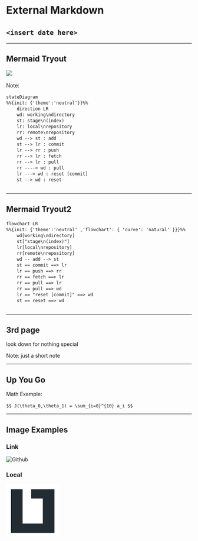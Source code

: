 # External Markdown

## `<insert date here>`

-----

## Mermaid Tryout

[![](https://mermaid.ink/img/pako:eNptkU1rhDAQhv9KCIgt7P6BHHrqsb20x00PIRnd0HzIZMQu4n_vaBB3YT3J84zzyjuztNmBVLKQIXj3pkcTdWqa2SdPSswtXSFCq9ouIxRql6VpdBL8OI9gyeckPr4qmZwSU8Zfn3qtU_UZb1UW3sYhPbB68cnB32sVAZUI2ZrAAmHIxR8fITuEmAmeyMmJ8_mNlwoljHN7zAYDMrQ5Rk97ysZx5cNYrvv-Y7oDsk_wMIbwQDn2noY7yg0BiUvN_Xn4ocPLk4yA0XjHtc_rkJZbyVoqfk0wEnIZUqeFR81I-fuWrFSEI5zkOLjjUFJ1JhSm4NZePuspt4su_4Ipl-I)](https://mermaid.live/edit#pako:eNptkU1rhDAQhv9KCIgt7P6BHHrqsb20x00PIRnd0HzIZMQu4n_vaBB3YT3J84zzyjuztNmBVLKQIXj3pkcTdWqa2SdPSswtXSFCq9ouIxRql6VpdBL8OI9gyeckPr4qmZwSU8Zfn3qtU_UZb1UW3sYhPbB68cnB32sVAZUI2ZrAAmHIxR8fITuEmAmeyMmJ8_mNlwoljHN7zAYDMrQ5Rk97ysZx5cNYrvv-Y7oDsk_wMIbwQDn2noY7yg0BiUvN_Xn4ocPLk4yA0XjHtc_rkJZbyVoqfk0wEnIZUqeFR81I-fuWrFSEI5zkOLjjUFJ1JhSm4NZePuspt4su_4Ipl-I)

Note:
```mermaid
stateDiagram
%%{init: {'theme':'neutral'}}%%
    direction LR
    wd: working\ndirectory
    st: stage\n(index)
    lr: local\nrepository
    rr: remote\nrepository
    wd --> st : add
    st --> lr : commit
    lr --> rr : push
    rr --> lr : fetch
    rr --> lr : pull
    rr ----> wd : pull
    lr ---> wd : reset [commit]
    st --> wd : reset
   
```

---

## Mermaid Tryout2

```mermaid
flowchart LR
%%{init: {'theme':'neutral' ,'flowchart': { 'curve': 'natural' }}}%%
    wd[working\ndirectory]
    st["stage\n(index)"]
    lr[local\nrepository]
    rr[remote\nrepository]
    wd -- add --> st
    st == commit ==> lr
    lr == push ==> rr
    rr == fetch ==> lr
    rr == pull ==> lr
    rr == pull ==> wd
    lr == "reset [commit]" ==> wd
    st == reset ==> wd
    
```

-----

## 3rd page

look down for nothing special

Note: just a short note

---

## Up You Go

Math Example:

`$$ J(\theta_0,\theta_1) = \sum_{i=0}^{10} a_i $$`

-----

## Image Examples

### Link

![Github](https://pngimg.com/uploads/github/small/github_PNG67.png)

### Local

![LiTec-Logo](./img/LiTec-Logo.jpg)
